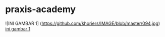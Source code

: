 # praxis-academy
![INI GAMBAR 1] (https://github.com/khoriers/IMAGE/blob/master/094.jpg)
[ini gambar 1](https://tedyfirdaus11.github.io/ImagesKP/Screenshot_6.png)
